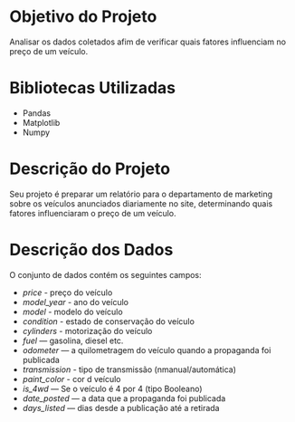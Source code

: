 
# Objetivo do Projeto
Analisar os dados coletados afim de verificar quais fatores influenciam no preço de um veículo.

# Bibliotecas Utilizadas
- Pandas
- Matplotlib
- Numpy

# Descrição do Projeto
Seu projeto é preparar um relatório para o departamento de marketing sobre os veículos anunciados diariamente no site, determinando quais fatores influenciaram o preço de um veículo.

# Descrição dos Dados

O conjunto de dados contém os seguintes campos:
- *price* - preço do veículo
- *model_year* - ano do veículo
- *model* - modelo do veículo
- *condition* - estado de conservação do veículo
- *cylinders* - motorização do veículo
- *fuel* — gasolina, diesel etc.
- *odometer* — a quilometragem do veículo quando a propaganda foi publicada
- *transmission* - tipo de transmissão (nmanual/automática)
- *paint_color* - cor d veículo
- *is_4wd* — Se o veículo é 4 por 4 (tipo Booleano)
- *date_posted* — a data que a propaganda foi publicada
- *days_listed* — dias desde a publicação até a retirada
